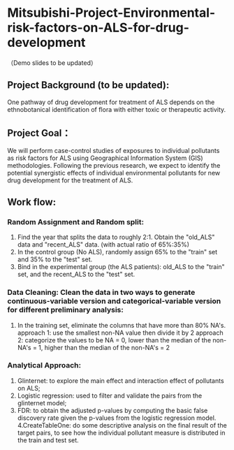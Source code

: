 # Mitsubishi-Project-Environmental-risk-factors-on-ALS-for-drug-development
（Demo slides to be updated）


## Project Background (to be updated): 
One pathway of drug development for treatment of ALS depends on the ethnobotanical identification of flora with either toxic or therapeutic activity.

## Project Goal：
We will perform case-control studies of exposures to individual pollutants as risk factors for ALS using Geographical Information System (GIS) methodologies. Following the previous research, we expect to identify the potential synergistic effects of individual environmental pollutants for new drug development for the treatment of ALS.

## Work flow:

### Random Assignment and Random split:
1. Find the year that splits the data to roughly 2:1. Obtain the "old_ALS" data and "recent_ALS" data. (with actual ratio of 65%:35%)
2. In the control group (No ALS), randomly assign 65% to the "train" set and 35% to the "test" set. 
3. Bind in the experimental group (the ALS patients):  old_ALS to the "train" set, and the recent_ALS to the "test" set.

### Data Cleaning: Clean the data in two ways to generate continuous-variable version and categorical-variable version for different preliminary analysis:
1. In the training set, eliminate the columns that have more than 80% NA's.
approach 1: use the smallest non-NA value then divide it by 2
approach 2: categorize the values to be NA = 0, lower than the median of the non-NA's = 1, higher than the median of the non-NA's = 2

### Analytical Approach:
1. Glinternet: to explore the main effect and interaction effect of pollutants on ALS;
2. Logistic regression: used to filter and validate the pairs from the glinternet model;
3. FDR: to obtain the adjusted p-values by computing the basic false discovery rate given the p-values from the logistic regression model.
4.CreateTableOne: do some descriptive analysis on the final result of the target pairs, to see how the individual pollutant measure is distributed in the train and test set.
